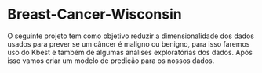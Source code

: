 # Breast-Cancer-Wisconsin
O seguinte projeto tem como objetivo reduzir a dimensionalidade dos dados usados para prever se um câncer é maligno ou benigno, para isso faremos uso do Kbest 
e também de algumas análises exploratórias dos dados. Após isso vamos criar um modelo de predição para os nossos dados.
